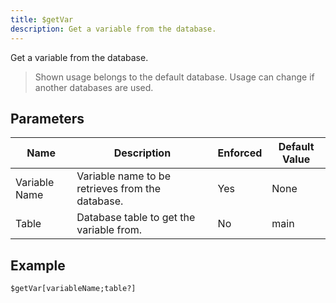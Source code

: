 ```yaml
---
title: $getVar
description: Get a variable from the database.
---
```


Get a variable from the database.
> Shown usage belongs to the default database.
> Usage can change if another databases are used.
## Parameters
|     Name      |                   Description                    | Enforced | Default Value |
|---------------|--------------------------------------------------|----------|---------------|
| Variable Name | Variable name to be retrieves from the database. | Yes      | None          |
| Table         | Database table to get the variable from.         | No       | main          |
## Example
```eats
$getVar[variableName;table?]
```